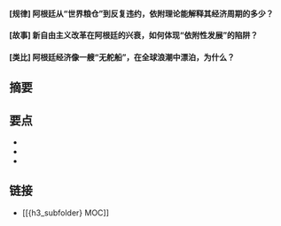 #### [规律] 阿根廷从“世界粮仓”到反复违约，依附理论能解释其经济周期的多少？


#### [故事] 新自由主义改革在阿根廷的兴衰，如何体现“依附性发展”的陷阱？


#### [类比] 阿根廷经济像一艘“无舵船”，在全球浪潮中漂泊，为什么？


## 摘要


## 要点

- 
- 
- 

## 链接

- [[{h3_subfolder} MOC]]
